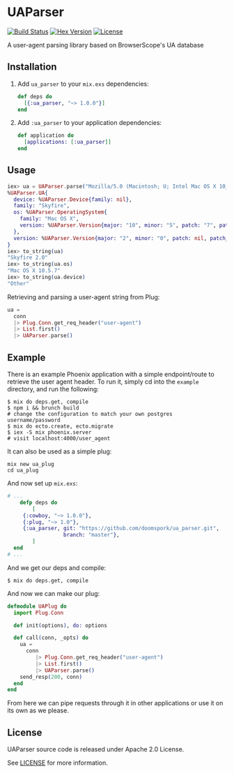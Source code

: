 # UAParser

[![Build Status][travis-img]][travis] [![Hex Version][hex-img]][hex] [![License][license-img]][license]

A user-agent parsing library based on BrowserScope's UA database

[travis-img]: https://travis-ci.org/doomspork/ua_parser.png?branch=master
[travis]: https://travis-ci.org/doomspork/ua_parser
[hex-img]: https://img.shields.io/hexpm/v/ua_parser.svg
[hex]: https://hex.pm/packages/ua_parser
[license-img]: https://img.shields.io/badge/license-Apache%202.0-blue.svg
[license]: http://opensource.org/licenses/Apache-2.0

## Installation

1. Add `ua_parser` to your `mix.exs` dependencies:

    ```elixir
    def deps do
      [{:ua_parser, "~> 1.0.0"}]
    end
    ```

2. Add `:ua_parser` to your application dependencies:

    ```elixir
    def application do
      [applications: [:ua_parser]]
    end
    ```

## Usage

```elixir
iex> ua = UAParser.parse("Mozilla/5.0 (Macintosh; U; Intel Mac OS X 10_5_7; en-us) AppleWebKit/530.17 (KHTML, like Gecko) Version/4.0 Safari/530.17 Skyfire/2.0")
%UAParser.UA{
  device: %UAParser.Device{family: nil},
  family: "Skyfire",
  os: %UAParser.OperatingSystem{
    family: "Mac OS X",
    version: %UAParser.Version{major: "10", minor: "5", patch: "7", patch_minor: nil}
  },
  version: %UAParser.Version{major: "2", minor: "0", patch: nil, patch_minor: nil}
}
iex> to_string(ua)
"Skyfire 2.0"
iex> to_string(ua.os)
"Mac OS X 10.5.7"
iex> to_string(ua.device)
"Other"
```

Retrieving and parsing a user-agent string from Plug:
```elixir
ua =
  conn
  |> Plug.Conn.get_req_header("user-agent")
  |> List.first()
  |> UAParser.parse()
```

## Example
There is an example Phoenix application with a simple endpoint/route to retrieve the user agent header.
To run it, simply cd into the `example` directory, and run the following:

```shell
$ mix do deps.get, compile
$ npm i && brunch build
# change the configuration to match your own postgres username/password
$ mix do ecto.create, ecto.migrate
$ iex -S mix phoenix.server
# visit localhost:4000/user_agent
```

It can also be used as a simple plug:

```shell
mix new ua_plug
cd ua_plug
```

And now set up `mix.exs`:

```elixir
# ...
	defp deps do
		[
     {:cowboy, "~> 1.0.0"},
     {:plug, "~> 1.0"},
     {:ua_parser, git: "https://github.com/doomspork/ua_parser.git",
                  branch: "master"},
		]
  end
# ...
```

And we get our deps and compile:

```shell
$ mix do deps.get, compile
```

And now we can make our plug:

```elixir
defmodule UAPlug do
  import Plug.Conn

  def init(options), do: options

  def call(conn, _opts) do
    ua = 
      conn
         |> Plug.Conn.get_req_header("user-agent")
         |> List.first()
         |> UAParser.parse()
    send_resp(200, conn)
  end
end
```

From here we can pipe requests through it in other applications or use it on its own as we please.

## License

UAParser source code is released under Apache 2.0 License.

See [LICENSE](LICENSE) for more information.
